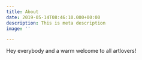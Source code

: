 ```yaml
---
title: About
date: 2019-05-14T08:46:10.000+00:00
description: This is meta description
image: ''

---
```

Hey everybody and a warm welcome to all artlovers!